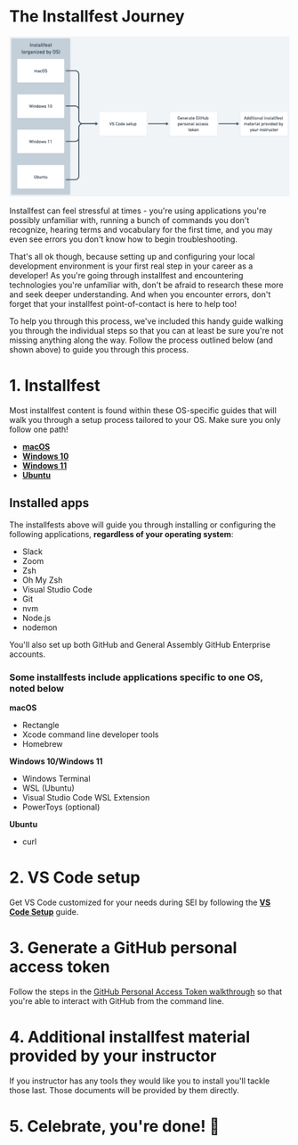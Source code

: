# The Installfest Journey

![A flowchart of the installfest journey, starting with the installfest for a particular OS, then progressing into VS Code Setup and Generating a GitHub Personal Access Token.](installfest-assets/installfest-journey/installfest-journey.png)

Installfest can feel stressful at times - you're using applications you're possibly unfamiliar with, running a bunch of commands you don't recognize, hearing terms and vocabulary for the first time, and you may even see errors you don't know how to begin troubleshooting. 

That's all ok though, because setting up and configuring your local development environment is your first real step in your career as a developer! As you're going through installfest and encountering technologies you're unfamiliar with, don't be afraid to research these more and seek deeper understanding. And when you encounter errors, don't forget that your installfest point-of-contact is here to help too!

To help you through this process, we've included this handy guide walking you through the individual steps so that you can at least be sure you're not missing anything along the way. Follow the process outlined below (and shown above) to guide you through this process.

# 1. Installfest

Most installfest content is found within these OS-specific guides that will walk you through a setup process tailored to your OS. Make sure you only follow one path!

- **[macOS](./1.1.1-installfest-mac.md)**
- **[Windows 10](./1.1.1-installfest-windows-10.md)**
- **[Windows 11](./1.1.1-installfest-windows-11.md)**
- **[Ubuntu](./1.1.1-installfest-ubuntu.md)**

## Installed apps

The installfests above will guide you through installing or configuring the following applications, **regardless of your operating system**:

- Slack
- Zoom
- Zsh
- Oh My Zsh
- Visual Studio Code
- Git
- nvm
- Node.js
- nodemon

You'll also set up both GitHub and General Assembly GitHub Enterprise accounts.

### Some installfests include applications specific to one OS, noted below

**macOS**
- Rectangle
- Xcode command line developer tools
- Homebrew

**Windows 10/Windows 11**
- Windows Terminal
- WSL (Ubuntu)
- Visual Studio Code WSL Extension
- PowerToys (optional)

**Ubuntu**
- curl

# 2. VS Code setup

Get VS Code customized for your needs during SEI by following the **[VS Code Setup](https://git.generalassemb.ly/SEI-CC/sei-9-25/blob/main/Unit_1/01-dev-environment/1.1.2-installfest-vs-code.md)** guide.

# 3. Generate a GitHub personal access token

Follow the steps in the [GitHub Personal Access Token walkthrough](./1.1.3-installfest-github-pat.md) so that you're able to interact with GitHub from the command line.

# 4. Additional installfest material provided by your instructor

If you instructor has any tools they would like you to install you'll tackle those last. Those documents will be provided by them directly.

# 5. Celebrate, you're done! 🎉
